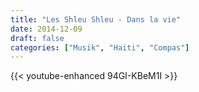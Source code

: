 ```yaml
---
title: "Les Shleu Shleu - Dans la vie"
date: 2014-12-09
draft: false
categories: ["Musik", "Haiti", "Compas"]
---
```


{{< youtube-enhanced 94GI-KBeM1I >}}
